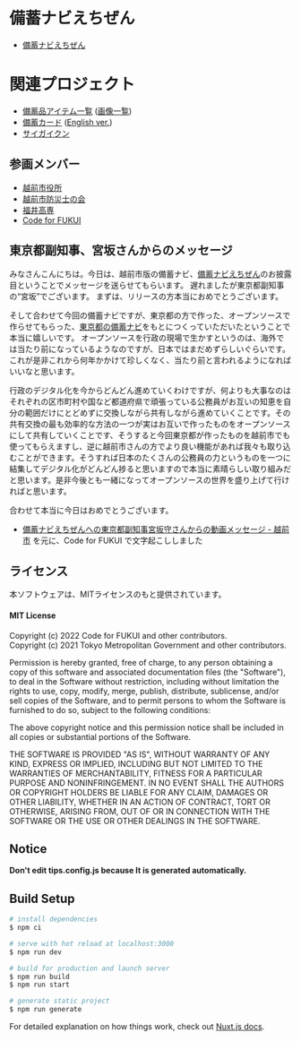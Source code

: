 # 備蓄ナビえちぜん

- [備蓄ナビえちぜん](https://bichikunavi.code4fukui.org/)

# 関連プロジェクト

- [備蓄品アイテム一覧](https://code4fukui.github.io/fukui-bichiku-navi/list.html) ([画像一覧](https://github.com/code4fukui/fukui-bichiku-navi/tree/master/docs/img))
- [備蓄カード](https://code4fukui.github.io/fukui-bichiku-navi/card.html) ([English ver.](https://code4fukui.github.io/fukui-bichiku-navi/card_en.html))
- [サイガイクン](https://github.com/code4fukui/saigaikun)

## 参画メンバー

- [越前市役所](https://www.city.echizen.lg.jp/)
- [越前市防災士の会](https://www.city.echizen.lg.jp/office/010/060/bousai/bousaisinokai.html)
- [福井高専](https://www.fukui-nct.ac.jp/)
- [Code for FUKUI](https://code4fukui.github.io/)

## 東京都副知事、宮坂さんからのメッセージ

みなさんこんにちは。今日は、越前市版の備蓄ナビ、[備蓄ナビえちぜん](https://bichikunavi.code4fukui.org/)のお披露目ということでメッセージを送らせてもらいます。
遅れましたが東京都副知事の“宮坂”でございます。
まずは、リリースの方本当におめでとうございます。

そして合わせて今回の備蓄ナビですが、東京都の方で作った、オープンソースで作らせてもらった、[東京都の備蓄ナビ](https://www.bichiku.metro.tokyo.lg.jp/)をもとにつくっていただいたということで本当に嬉しいです。
オープンソースを行政の現場で生かすというのは、海外では当たり前になっているようなのですが、日本ではまだめずらしいぐらいです。これが是非これから何年かかけて珍しくなく、当たり前と言われるようになればいいなと思います。

行政のデジタル化を今からどんどん進めていくわけですが、何よりも大事なのはそれぞれの区市町村や国など都道府県で頑張っている公務員がお互いの知恵を自分の範囲だけにとどめずに交換しながら共有しながら進めていくことです。その共有交換の最も効率的な方法の一つが実はお互いで作ったものをオープンソースにして共有していくことです、そうすると今回東京都が作ったものを越前市でも使ってもらえますし、逆に越前市さんの方でより良い機能があれば我々も取り込むことができます。そうすれば日本のたくさんの公務員の力というものを一つに結集してデジタル化がどんどん捗ると思いますので本当に素晴らしい取り組みだと思います。是非今後とも一緒になってオープンソースの世界を盛り上げて行ければと思います。

合わせて本当に今日はおめでとうございます。

- [備蓄ナビえちぜんへの東京都副知事宮坂守さんからの動画メッセージ - 越前市](https://www.city.echizen.lg.jp/office/010/021/bitikunavi.html) を元に、Code for FUKUI で文字起こししました

## ライセンス
本ソフトウェアは、MITライセンスのもと提供されています。

#### MIT License
Copyright (c) 2022 Code for FUKUI and other contributors.  
Copyright (c) 2021 Tokyo Metropolitan Government and other contributors.  

Permission is hereby granted, free of charge, to any person obtaining a copy of this software and associated documentation files (the "Software"), to deal in the Software without  restriction, including without limitation the rights to use, copy, modify, merge, publish, distribute, sublicense, and/or sell copies of the Software, and to permit persons to whom the Software is furnished to do so, subject to the following conditions:  

The above copyright notice and this permission notice shall be included in all copies or substantial portions of the Software.  

THE SOFTWARE IS PROVIDED "AS IS", WITHOUT WARRANTY OF ANY KIND, EXPRESS OR IMPLIED, INCLUDING BUT NOT LIMITED TO THE WARRANTIES OF MERCHANTABILITY, FITNESS FOR A PARTICULAR PURPOSE AND NONINFRINGEMENT. IN NO EVENT SHALL THE AUTHORS OR COPYRIGHT HOLDERS BE LIABLE FOR ANY CLAIM, DAMAGES OR OTHER LIABILITY, WHETHER IN AN ACTION OF CONTRACT, TORT OR OTHERWISE, ARISING FROM, OUT OF OR IN CONNECTION WITH THE SOFTWARE OR THE USE OR OTHER DEALINGS IN THE SOFTWARE.

## Notice

**Don't edit tips.config.js because It is generated automatically.**

## Build Setup

```bash
# install dependencies
$ npm ci

# serve with hot reload at localhost:3000
$ npm run dev

# build for production and launch server
$ npm run build
$ npm run start

# generate static project
$ npm run generate
```

For detailed explanation on how things work, check out [Nuxt.js docs](https://nuxtjs.org).
